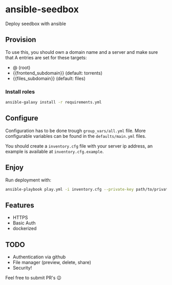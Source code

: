 # ansible-seedbox
Deploy seedbox with ansible

## Provision

To use this, you should own a domain name and a server and make sure that A entries are set for these targets:
- @ (root)
- {{frontend_subdomain}} (default: torrents)
- {{files_subdomain}} (default: files)

### Install roles

```sh
ansible-galaxy install -r requirements.yml
```

## Configure

Configuration has to be done trough `group_vars/all.yml` file. More configurable variables can be found in the `defaults/main.yml` files.

You should create a `inventory.cfg` file with your server ip address, an example is available at `inventory.cfg.example`.

## Enjoy

Run deployment with:
```sh
ansible-playbook play.yml -i inventory.cfg --private-key path/to/private/key -v
```

## Features

- HTTPS
- Basic Auth
- dockerized

## TODO

- Authentication via github
- File manager (preview, delete, share)
- Security!

Feel free to submit PR's :wink:
